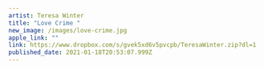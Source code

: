 ```yaml
---
artist: Teresa Winter
title: "Love Crime "
new_image: /images/love-crime.jpg
apple_link: ""
link: https://www.dropbox.com/s/gvek5xd6v5pvcpb/TeresaWinter.zip?dl=1
published_date: 2021-01-18T20:53:07.999Z
---
```

